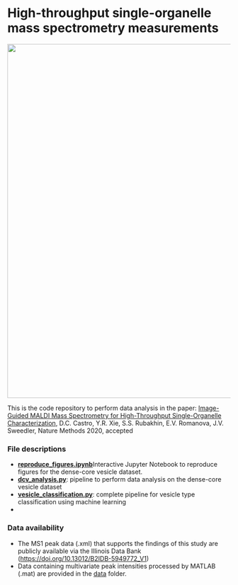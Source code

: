 # High-throughput single-organelle mass spectrometry measurements

<p align="center">
<img src="https://github.com/richardxie1119/DCV_DA/blob/main/coverart.png" width="800",align="middle">
</p>

This is the code repository to perform data analysis in the paper: 
[Image-Guided MALDI Mass Spectrometry for High-Throughput Single-Organelle Characterization](accepted), D.C. Castro, Y.R. Xie, S.S. Rubakhin, E.V. Romanova, J.V. Sweedler, Nature Methods 2020, accepted

### File descriptions
- [**reproduce_figures.ipynb**](reproduce_figures.ipynb)Interactive Jupyter Notebook to reproduce figures for the dense-core vesicle dataset.
- [**dcv_analysis.py**](dcv_analysis.py): pipeline to perform data analysis on the dense-core vesicle dataset
- [**vesicle_classification.py**](vesicle_classification.py): complete pipeline for vesicle type classification using machine learning
- 

### Data availability
- The MS1 peak data (.xml) that supports the findings of this study are publicly available via the Illinois Data Bank (https://doi.org/10.13012/B2IDB-5949772_V1)
- Data containing multivariate peak intensities processed by MATLAB (.mat) are provided in the [data](data) folder.
